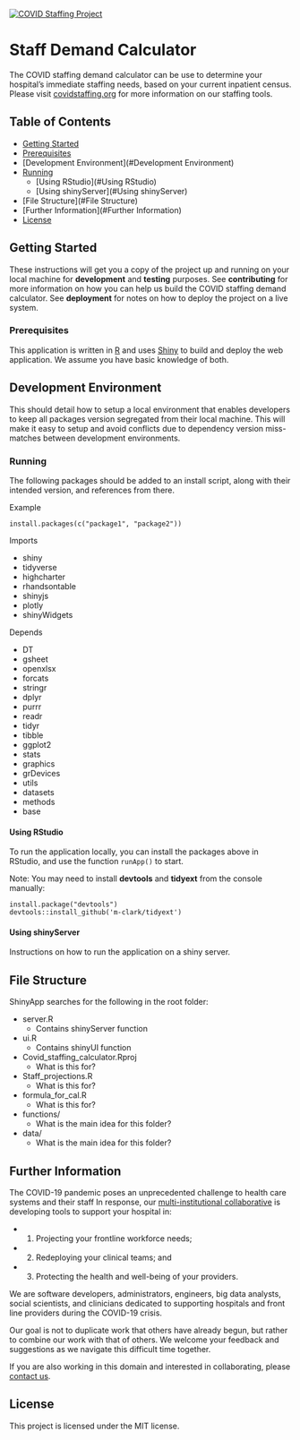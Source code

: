 [![COVID Staffing Project](https://koroid.com/wp-content/uploads/2020/04/logo-covid-staffing-project-@2x.png)](https://www.covidstaffing.org)

# Staff Demand Calculator

The COVID staffing demand calculator can be use to determine your hospital’s immediate staffing needs, based on your current inpatient census. Please visit [covidstaffing.org](https://www.covidstaffing.org/) for more information on our staffing tools.

## Table of Contents

- [Getting Started](#getting-started)
- [Prerequisites](#Prerequisites)
- [Development Environment](#Development Environment)
- [Running](#Running)
    - [Using RStudio](#Using RStudio)
    - [Using shinyServer](#Using shinyServer)
- [File Structure](#File Structure)
- [Further Information](#Further Information)
- [License](#License)

## Getting Started

These instructions will get you a copy of the project up and running on your local machine for **development** and **testing** purposes. See **contributing** for more information on how you can help us build the COVID staffing demand calculator. See **deployment** for notes on how to deploy the project on a live system.

### Prerequisites

This application is written in [R](https://www.r-project.org/) and uses [Shiny](https://github.com/rstudio/shiny) to build and deploy the web application.  We assume you have basic knowledge of both.

## Development Environment

This should detail how to setup a local environment that enables developers to keep all packages version segregated from their local machine. This will make it easy to setup and avoid conflicts due to dependency version miss-matches between development environments.   

### Running

The following packages should be added to an install script, along with their intended version, and references from there.

Example
```
install.packages(c("package1", "package2"))
```

Imports
- shiny
- tidyverse
- highcharter
- rhandsontable
- shinyjs
- plotly
- shinyWidgets

Depends
- DT
- gsheet
- openxlsx
- forcats
- stringr
- dplyr
- purrr
- readr
- tidyr
- tibble
- ggplot2
- stats
- graphics
- grDevices
- utils
- datasets
- methods
- base

#### Using RStudio
To run the application locally, you can install the packages above in RStudio, and use the function `runApp()` to start.

Note: You may need to install **devtools** and **tidyext** from the console manually:
```
install.package("devtools")
devtools::install_github('m-clark/tidyext')
```

#### Using shinyServer
Instructions on how to run the application on a shiny server.

## File Structure

ShinyApp searches for the following in the root folder:
- server.R
    - Contains shinyServer function
- ui.R
    - Contains shinyUI function
- Covid_staffing_calculator.Rproj
    - What is this for?
- Staff_projections.R
    - What is this for?
- formula_for_cal.R
    - What is this for?
- functions/
    - What is the main idea for this folder?
- data/
    - What is the main idea for this folder?

## Further Information

The COVID-19 pandemic poses an unprecedented challenge to health care systems and their staff
In response, our [multi-institutional collaborative](https://www.covidstaffing.org/) is developing tools to support your hospital in:

- 1) Projecting your frontline workforce needs;
- 2) Redeploying your clinical teams; and
- 3) Protecting the health and well-being of your providers.

We are software developers, administrators, engineers, big data analysts, social scientists, and clinicians dedicated to supporting hospitals and front line providers during the COVID-19 crisis.

Our goal is not to duplicate work that others have already begun, but rather to combine our work with that of others. We welcome your feedback and suggestions as we navigate this difficult time together.

If you are also working in this domain and interested in collaborating, please [contact us](mailto:info@covidstaffing.org).

## License

This project is licensed under the MIT license.
